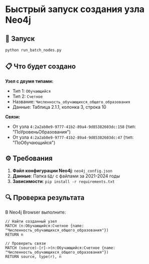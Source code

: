 # Быстрый запуск создания узла Neo4j

## 🚀 Запуск

```bash
python run_batch_nodes.py
```

## 📋 Что будет создано

**Узел с двумя типами:**
- Тип 1: `Обучающийся`
- Тип 2: `Счетное`
- Название: `Численность_обучающихся_общего_образования`
- Данные: Таблица 2.1.1, колонка 3, строка 10

**Связи:**
- От узла `4:2a2ab0e9-9777-41b2-89a4-9d85382603dc:158` (тип: "ПоУровеньОбразования")
- От узла `4:2a2ab0e9-9777-41b2-89a4-9d85382603dc:47` (тип: "ПоОбучающийся")

## ⚙️ Требования

1. **Файл конфигурации Neo4j**: `neo4j_config.json`
2. **Данные**: Папка `БД/` с файлами за 2021-2024 годы
3. **Зависимости**: `pip install -r requirements.txt`

## 🔍 Проверка результата

В Neo4j Browser выполните:

```cypher
// Найти созданный узел
MATCH (n:Обучающийся:Счетное {name: "Численность_обучающихся_общего_образования"})
RETURN n

// Проверить связи
MATCH (source)-[r]->(n:Обучающийся:Счетное {name: "Численность_обучающихся_общего_образования"})
RETURN source, type(r), n